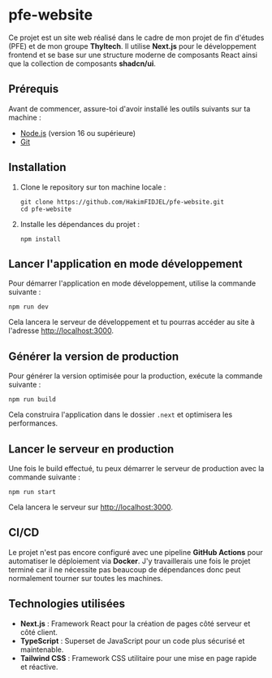 # pfe-website

Ce projet est un site web réalisé dans le cadre de mon projet de fin d'études (PFE) et de mon groupe **Thyltech**. Il utilise **Next.js** pour le développement frontend et se base sur une structure moderne de composants React ainsi que la collection de composants **shadcn/ui**.

## Prérequis

Avant de commencer, assure-toi d'avoir installé les outils suivants sur ta machine :

- [Node.js](https://nodejs.org/) (version 16 ou supérieure)
- [Git](https://git-scm.com/)

## Installation

1. Clone le repository sur ton machine locale :

   ```
   git clone https://github.com/HakimFIDJEL/pfe-website.git
   cd pfe-website
   ```

2. Installe les dépendances du projet :

   ```
   npm install
   ```

## Lancer l'application en mode développement

Pour démarrer l'application en mode développement, utilise la commande suivante :

   ```
   npm run dev
   ```

Cela lancera le serveur de développement et tu pourras accéder au site à l'adresse [http://localhost:3000](http://localhost:3000).

## Générer la version de production

Pour générer la version optimisée pour la production, exécute la commande suivante :

   ```
   npm run build
   ```

Cela construira l'application dans le dossier `.next` et optimisera les performances.

## Lancer le serveur en production

Une fois le build effectué, tu peux démarrer le serveur de production avec la commande suivante :

   ```
   npm run start
   ```

Cela lancera le serveur sur [http://localhost:3000](http://localhost:3000).

## CI/CD

Le projet n'est pas encore configuré avec une pipeline **GitHub Actions** pour automatiser le déploiement via **Docker**. J'y travaillerais une fois le projet terminé car il ne nécessite pas beaucoup de dépendances donc peut normalement tourner sur toutes les machines.

## Technologies utilisées

- **Next.js** : Framework React pour la création de pages côté serveur et côté client.
- **TypeScript** : Superset de JavaScript pour un code plus sécurisé et maintenable.
- **Tailwind CSS** : Framework CSS utilitaire pour une mise en page rapide et réactive.


